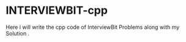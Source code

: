 # INTERVIEWBIT-cpp
Here i will write the cpp code of  InterviewBit Problems along with my  Solution .
